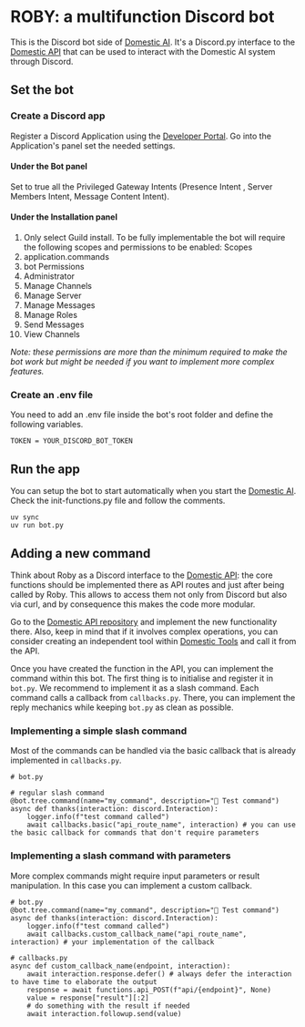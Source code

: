 # ROBY: a multifunction Discord bot
This is the Discord bot side of [Domestic AI](https://github.com/oio/domestic-ai). It's a Discord.py interface to the [Domestic API](https://github.com/oio/domestic-api) that can be used to interact with the Domestic AI system through Discord.

## Set the bot
### Create a Discord app
Register a Discord Application using the [Developer Portal](https://discord.com/developers/docs/quick-start/getting-started). Go into the Application's panel set the needed settings.
#### Under the Bot panel
Set to true all the Privileged Gateway Intents (Presence Intent
, Server Members Intent, Message Content Intent).
####  Under the Installation panel
1. Only select Guild install. 
To be fully implementable the bot will require the following scopes and permissions to be enabled:
Scopes
1. application.commands
1. bot
Permissions
1. Administrator
1. Manage Channels
1. Manage Server
1. Manage Messages
1. Manage Roles
1. Send Messages
1. View Channels

*Note: these permissions are more than the minimum required to make the bot work but might be needed if you want to implement more complex features.*


###  Create an .env file
You need to add an .env file inside the bot's root folder and define the following variables.
```
TOKEN = YOUR_DISCORD_BOT_TOKEN
```

## Run the app
You can setup the bot to start automatically when you start the [Domestic AI](https://github.com/oio/domestic-ai). Check the init-functions.py file and follow the comments.
```
uv sync
uv run bot.py
```

## Adding a new command
Think about Roby as a Discord interface to the [Domestic API](https://github.com/oio/domestic-API/): the core functions should be implemented there as API routes and just after being called by Roby. This allows to access them not only from Discord but also via curl, and by consequence this makes the code more modular. 

Go to the [Domestic API repository](https://github.com/oio/domestic-API/) and implement the new functionality there. Also, keep in mind that if it involves complex operations, you can consider creating an independent tool within [Domestic Tools](https://github.com/oio/domestic-tools) and call it from the API.

Once you have created the function in the API, you can implement the command within this bot. The first thing is to initialise and register it in `bot.py`. We recommend to implement it as a slash command. Each command calls a callback from `callbacks.py`. There, you can implement the reply mechanics while keeping `bot.py` as clean as possible.

### Implementing a simple slash command
Most of the commands can be handled via the basic callback that is already implemented in `callbacks.py`.
```
# bot.py

# regular slash command
@bot.tree.command(name="my_command", description="🌱 Test command")
async def thanks(interaction: discord.Interaction):
	logger.info(f"test command called")
	await callbacks.basic("api_route_name", interaction) # you can use the basic callback for commands that don't require parameters
```

### Implementing a slash command with parameters
More complex commands might require input parameters or result manipulation. In this case you can implement a custom callback.

```
# bot.py
@bot.tree.command(name="my_command", description="🌱 Test command")
async def thanks(interaction: discord.Interaction):
	logger.info(f"test command called")
	await callbacks.custom_callback_name("api_route_name", interaction) # your implementation of the callback
```

```
# callbacks.py
async def custom_callback_name(endpoint, interaction):
	await interaction.response.defer() # always defer the interaction to have time to elaborate the output
	response = await functions.api_POST(f"api/{endpoint}", None)
	value = response["result"][:2]
	# do something with the result if needed
	await interaction.followup.send(value)
```

